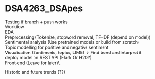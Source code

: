 # DSA4263_DSApes
Testing if branch + push works\
Workflow\
EDA\
Preprocessing (Tokenize, stopword removal, TF-IDF (depend on model))\
Sentimental analysis (Use pretrained models or build from scratch)\
Topic modelling for positive and negative sentiment\
Visualisation (Sentiments, topics, LIME) -> Find trend and interpret it\
deploy model on REST API (Flask Or H2O?)\
Front-end (Leave for later)\

Historic and future trends (??)